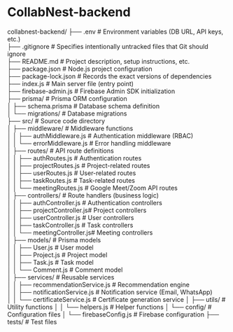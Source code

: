 # CollabNest-backend

collabnest-backend/
├── .env                       # Environment variables (DB URL, API keys, etc.)  
├── .gitignore                 # Specifies intentionally untracked files that Git should ignore  
├── README.md                  # Project description, setup instructions, etc.  
├── package.json               # Node.js project configuration  
├── package-lock.json          # Records the exact versions of dependencies  
├── index.js                   # Main server file (entry point)  
├── firebase-admin.js          # Firebase Admin SDK initialization  
├── prisma/                    # Prisma ORM configuration  
│   ├── schema.prisma          # Database schema definition  
│   └── migrations/            # Database migrations  
├── src/                       # Source code directory  
│   ├── middleware/           # Middleware functions  
│   │   ├── authMiddleware.js  # Authentication middleware (RBAC)  
│   │   └── errorMiddleware.js # Error handling middleware  
│   ├── routes/               # API route definitions  
│   │   ├── authRoutes.js      # Authentication routes  
│   │   ├── projectRoutes.js   # Project-related routes  
│   │   ├── userRoutes.js      # User-related routes  
│   │   ├── taskRoutes.js      # Task-related routes  
│   │   └── meetingRoutes.js   # Google Meet/Zoom API routes  
│   ├── controllers/          # Route handlers (business logic)  
│   │   ├── authController.js  # Authentication controllers  
│   │   ├── projectController.js# Project controllers  
│   │   ├── userController.js  # User controllers  
│   │   ├── taskController.js  # Task controllers  
│   │   └── meetingController.js# Meeting controllers  
│   ├── models/               # Prisma models  
│   │   ├── User.js            # User model  
│   │   ├── Project.js         # Project model  
│   │   ├── Task.js            # Task model  
│   │   └── Comment.js         # Comment model  
│   ├── services/             # Reusable services  
│   │   ├── recommendationService.js # Recommendation engine  
│   │   ├── notificationService.js  # Notification service (Email, WhatsApp)  
│   │   └── certificateService.js  # Certificate generation service
│   ├── utils/                # Utility functions
│   │   └── helpers.js         # Helper functions
│   └── config/               # Configuration files
│       └── firebaseConfig.js # Firebase configuration
├── tests/                     # Test files
